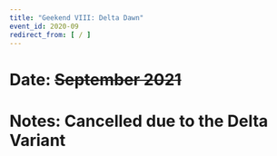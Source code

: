 ```yaml
---
title: "Geekend VIII: Delta Dawn"
event_id: 2020-09
redirect_from: [ / ]
---
```

# Date: <strike>September 2021</strike>


# Notes:  Cancelled due to the Delta Variant

